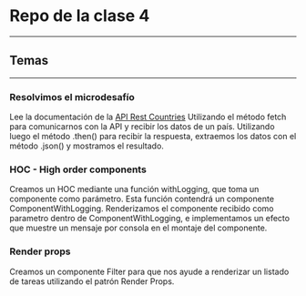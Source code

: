 # Repo de la clase 4

---

## Temas

---

### Resolvimos el microdesafío

Lee la documentación de la [API Rest Countries](https://restcountries.com/)
Utilizando el método fetch para comunicarnos con la API y recibir los datos de un país. Utilizando luego el método .then() para recibir la respuesta, extraemos los datos con el método .json() y mostramos el resultado.

### HOC - High order components

Creamos un HOC mediante una función withLogging, que toma un componente como parámetro. Esta función contendrá un componente ComponentWithLogging. Renderizamos el componente recibido como parametro dentro de ComponentWithLogging, e implementamos un efecto que muestre un mensaje por consola en el montaje del componente.

### Render props

Creamos un componente Filter para que nos ayude a renderizar un listado de tareas utilizando el patrón Render Props.
